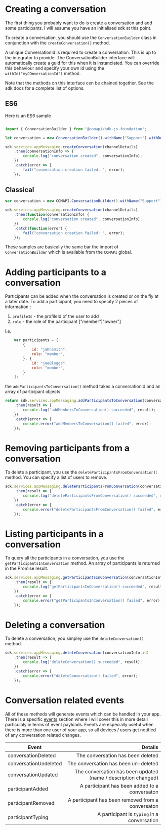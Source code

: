 # Creating a conversation

The first thing you probably want to do is create a conversation and add some participants.
I will assume you have an initialised sdk at this point.

To create a conversation, you should use the `ConversationBuilder` class in conjunction with the `createConversation()` method.

A unique ConversationId is required to create a conversation. This is up to the integrator to provide. 
The ConversationBuilder interface will automatically create a guid for this when it is instanciated.
You can override this behaviour and specify your own id using the `withId("myCOnversationId")` method.

Note that the methods on this interface cen be chained together. See the sdk docs for a complete list of options.

## ES6 
Here is an ES6 sample

```javascript

import { ConversationBuilder } from "@comapi/sdk-js-foundation";

let conversation = new ConversationBuilder().withName("Support").withDescription("Support related chat").withUsers(["johnSmith", "joeBloggs"]);

sdk.services.appMessaging.createConversation(channelDetails)
    .then(conversationInfo => {
        console.log("conversation created", conversationInfo);
    })
    .catch(error => {
        fail("conversation creation failed: ", error);
    });
``` 


## Classical

```javascript
var conversation = new COMAPI.ConversationBuilder().withName("Support").withDescription("Support related chat").withUsers(["johnSmith", "joeBloggs"]);

sdk.services.appMessaging.createConversation(channelDetails)
    .then(function(conversationInfo) {
        console.log("conversation created", conversationInfo);
    })
    .catch(function(error) {
        fail("conversation creation failed: ", error);
    });
```

These samples are basically the same bar the import of `ConversationBuilder` which is available from the `COMAPI` global.



# Adding participants to a conversation

Participants can be added when the conversation is created or on the fly at a later date. To add a participant, you need to specify 2 pieces of information :

1) `profileId` - the profileId of the user to add
2) `role` - the role of the participant ["member"|"owner"]

i.e.

```javascript
    var participants = [
        {
            id: "johnSmith",
            role: "member",
        }, {
            id: "joeBloggs",
            role: "member",
        }
    ];
```



the `addParticipantsToConversation()` method takes a conversationId and an array of participant objects

```javascript
return sdk.services.appMessaging.addParticipantsToConversation(conversationInfo.id, participants)
    .then(result => {
        console.log("addMembersToConversation() succeeded", result);
    })
    .catch(error => {
        console.error("addMembersToConversation() failed", error);
    });
```



# Removing participants from a conversation

To delete a participant, you use the `deleteParticipantsFromConversation()` method. You can specify a list of users to remove.

```javascript
sdk.services.appMessaging.deleteParticipantsFromConversation(conversationInfo.id, ["joeBloggs", "johnSmith"])
    .then(result => {
        console.log("deleteParticipantsFromConversation() succeeded", result);
    })
    .catch(error => {
        console.error("deleteParticipantsFromConversation() failed", error);
    });
```


# Listing participants in a conversation

To query all the participants in a conversation, you use the `getParticipantsInConversation` method.
An array of participants is returned in the Promise result.

```javascript
sdk.services.appMessaging.getParticipantsInConversation(conversationInfo.id)
    .then(result => {
        console.log("getParticipantsInConversation() succeeded", result);
    })
    .catch(error => {
        console.error("getParticipantsInConversation() failed", error);
    });
```

# Deleting a conversation

To delete a conversation, you simpley use the `deleteConversation()` method.

```javascript
sdk.services.appMessaging.deleteConversation(conversationInfo.id)
    .then(result => {
        console.log("deleteConversation() succeeded", result);
    })
    .catch(error => {
        console.error("deleteConversation() failed", error);
    });
```

# Conversation related events

All of these methods will generate events which can be handled in your app. There is a specific [events](./websocketEvents.md) section where I will cover this in more detail particulaly in terms of event payloads. Events are especially useful when there is more than one user of your app, so all devices / users get notified of any conversation related changes.

| Event        | Details  |
| ------------- | -----:|
| conversationDeleted | The conversation has been deleted |
| conversationUndeleted | The conversation has been un-deleted |
| conversationUpdated |  The conversation has been updated (name / description changed) |
| participantAdded | A participant has been added to a conversaton |
| participantRemoved |  A participant has been removed from a conversaton |
| participantTyping |  A participant is `typing` in a conversation |

